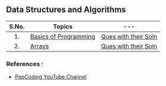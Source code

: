 ## Data Structures and Algorithms

| S.No. |                                               Topics                                                               |     ---          |
| :---: |    ---------------------------------------------------------------------------------------------------------       |  ---------------  |
|   1.  | [Basics of Programming](https://github.com/devvanu/data-structures-and-algorithms/tree/main/basics-of-programming) | [Ques with their Soln](https://github.com/devvanu/data-structures-and-algorithms/blob/main/basics-of-programming/README.md) |
|   2.  | [Arrays](https://github.com/devvanu/data-structures-and-algorithms/tree/main/arrays) | [Ques with their Soln](https://github.com/devvanu/data-structures-and-algorithms/blob/main/arrays/README.md) |

### References :

- [PepCoding YouTube Channel](https://www.youtube.com/c/Pepcoding)

